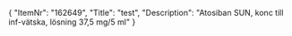 {
  "ItemNr": "162649",
  "Title": "test",
  "Description": "Atosiban SUN, konc till inf-vätska, lösning 37,5 mg/5 ml"
}